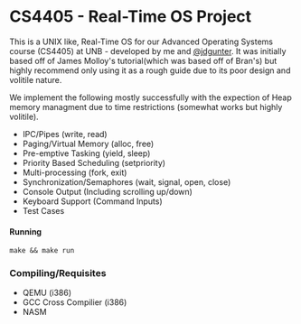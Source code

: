 # CS4405 - Real-Time OS Project

This is a UNIX like, Real-Time OS for our Advanced Operating Systems course (CS4405) at UNB - developed by me and [@jdgunter](https://github.com/jdgunter). It was initially based off of James Molloy's tutorial(which was based off of Bran's) but highly recommend only using it as a rough guide due to its poor design and volitile nature.


We implement the following mostly successfully with the expection of Heap memory managment
due to time restrictions (somewhat works but highly volitile).

+ IPC/Pipes (write, read)
+ Paging/Virtual Memory (alloc, free)
+ Pre-emptive Tasking (yield, sleep)
+ Priority Based Scheduling (setpriority)
+ Multi-processing (fork, exit)
+ Synchronization/Semaphores (wait, signal, open, close)
+ Console Output (Including scrolling up/down)
+ Keyboard Support (Command Inputs)
+ Test Cases

#### Running
`make && make run`

### Compiling/Requisites
+ QEMU (i386)
+ GCC Cross Compilier (i386)
+ NASM
